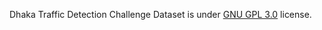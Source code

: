 Dhaka Traffic Detection Challenge Dataset is under [GNU GPL 3.0](https://www.gnu.org/licenses/gpl-3.0.en.html) license.